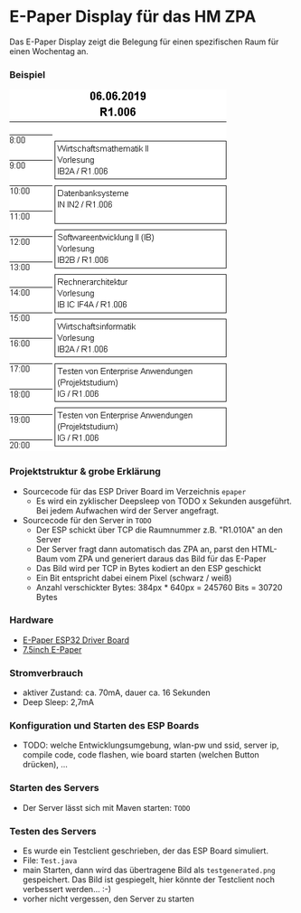 # E-Paper Display für das HM ZPA

Das E-Paper Display zeigt die Belegung für einen spezifischen Raum für einen Wochentag an.

### Beispiel

![](https://github.com/attenberger/TechnischeInfo2/blob/master/examplescreen.jpg)

### Projektstruktur & grobe Erklärung

- Sourcecode für das ESP Driver Board im Verzeichnis ``epaper``
  - Es wird ein zyklischer Deepsleep von TODO x Sekunden ausgeführt. Bei jedem Aufwachen wird der Server angefragt.
- Sourcecode für den Server in ``TODO``
  - Der ESP schickt über TCP die Raumnummer z.B. "R1.010A" an den Server
  - Der Server fragt dann automatisch das ZPA an, parst den HTML-Baum vom ZPA und generiert daraus das Bild für das E-Paper
  - Das Bild wird per TCP in Bytes kodiert an den ESP geschickt
  - Ein Bit entspricht dabei einem Pixel (schwarz / weiß)
  - Anzahl verschickter Bytes: 384px * 640px = 245760 Bits = 30720 Bytes

### Hardware

- [E-Paper ESP32 Driver Board](https://www.waveshare.com/wiki/E-Paper_ESP32_Driver_Board)
- [7.5inch E-Paper](https://www.waveshare.com/wiki/7.5inch_e-Paper_HAT)

### Stromverbrauch

- aktiver Zustand: ca. 70mA, dauer ca. 16 Sekunden
- Deep Sleep: 2,7mA

### Konfiguration und Starten des ESP Boards

- TODO: welche Entwicklungsumgebung, wlan-pw und ssid, server ip, compile code, code flashen, wie board starten (welchen Button drücken), ...

### Starten des Servers

- Der Server lässt sich mit Maven starten: ``TODO``

### Testen des Servers

- Es wurde ein Testclient geschrieben, der das ESP Board simuliert.
- File: ``Test.java``
- main Starten, dann wird das übertragene Bild als ``testgenerated.png`` gespeichert. Das Bild ist gespiegelt, hier könnte der Testclient noch verbessert werden... :-)
- vorher nicht vergessen, den Server zu starten